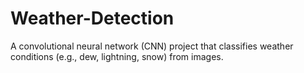 # Weather-Detection
 A convolutional neural network (CNN) project that classifies weather conditions (e.g., dew, lightning, snow) from images.
